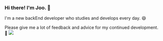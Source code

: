 
<!--  
**JooGit12/JooGit12** is a ✨ _special_ ✨ repository because its `README.md` (this file) appears on your GitHub profile.

Here are some ideas to get you started:

- 🔭 I’m currently working on ...
- 🌱 I’m currently learning ...
- 👯 I’m looking to collaborate on ...
- 🤔 I’m looking for help with ...
- 💬 Ask me about ...
- 📫 How to reach me: ...
- 😄 Pronouns: ...
- ⚡ Fun fact: ...
-->
### Hi there! I'm Joo. 👋
I'm a new backEnd developer who studies and develops every day. 😄 <p>
Please give me a lot of feedback and advice for my continued development. 💬
<img src="https://img.shields.io/badge/notion-white?style=flat&logo=notion&logoColor=CC6699"/>


